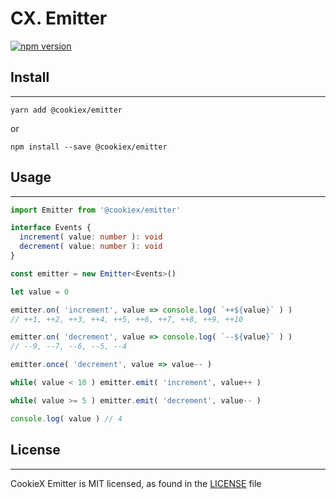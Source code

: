 <!--
 Copyright (c) 2020 CookieX
 
 This software is released under the MIT License.
 https://opensource.org/licenses/MIT
-->

# CX. Emitter
[![npm version](https://img.shields.io/badge/npm-v1.0.0-blueviolet?style=for-the-badge)](https://www.npmjs.com/package/@cookiex/deep)

## Install
---
```
yarn add @cookiex/emitter
```
or
```
npm install --save @cookiex/emitter
```

## Usage
---
```ts
import Emitter from '@cookiex/emitter'

interface Events {
  increment( value: number ): void
  decrement( value: number ): void
}

const emitter = new Emitter<Events>()

let value = 0

emitter.on( 'increment', value => console.log( `++${value}` ) )
// ++1, ++2, ++3, ++4, ++5, ++6, ++7, ++8, ++9, ++10

emitter.on( 'decrement', value => console.log( `--${value}` ) )
// --9, --7, --6, --5, --4

emitter.once( 'decrement', value => value-- )

while( value < 10 ) emitter.emit( 'increment', value++ )

while( value >= 5 ) emitter.emit( 'decrement', value-- )

console.log( value ) // 4
```

## License
---
CookieX Emitter is MIT licensed, as found in the [LICENSE](https://github.com/dev-cookiex/emitter/blob/master/LICENSE) file
